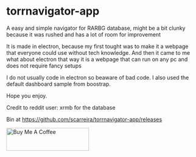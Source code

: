 # torrnavigator-app
A easy and simple navigator for RARBG database, might be a bit clunky because it was rushed and has a lot of room for improvement

It is made in electron, because my first tought was to make it a webpage that everyone could use without tech knowledge. And then it came to me what about electron that way it is a webpage that can run on any pc and does not require fancy setups

I do not usually code in electron so beaware of bad code. I also used the default dashboard sample from boostrap.

Hope you enjoy.

Credit to reddit user: xrmb for the database

Bin at https://github.com/scarreira/torrnavigator-app/releases

<a href="https://www.buymeacoffee.com/codecarreira" target="_blank"><img src="https://cdn.buymeacoffee.com/buttons/v2/default-yellow.png" alt="Buy Me A Coffee" style="height: 60px !important;width: 217px !important;" ></a>
